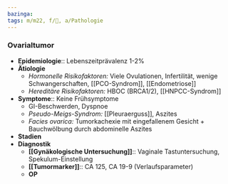 ```yaml
---
bazinga: 
tags: m/m22, f/🦩, a/Pathologie
---
```

### Ovarialtumor
- **Epidemiologie**:: Lebenszeitprävalenz 1-2%
- **Ätiologie**
	- *Hormonelle Risikofaktoren:* Viele Ovulationen, Infertilität, wenige Schwangerschaften, [[PCO-Syndrom]], [[Endometriose]]
	- *Hereditäre Risikofaktoren:* HBOC (BRCA1/2), [[HNPCC-Syndrom]]
- **Symptome**:: Keine Frühsymptome
	- GI-Beschwerden, Dyspnoe
	- *Pseudo-Meigs-Syndrom:* [[Pleuraerguss]], Aszites
	- *Facies ovarica:* Tumorkachexie mit eingefallenem Gesicht + Bauchwölbung durch abdominelle Aszites
- **Stadien**
- **Diagnostik**
	- **[[Gynäkologische Untersuchung]]**:: Vaginale Tastuntersuchung, Spekulum-Einstellung
	- **[[Tumormarker]]**:: CA 125, CA 19-9 (Verlaufsparameter)
	- **OP**